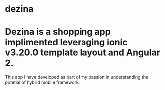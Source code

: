 # dezina
Dezina is a shopping app implimented leveraging ionic v3.20.0 template layout and Angular 2.
=====================================

This app I have developed as part of my passion in understanding the potetial of hybrid mobile framework.
   